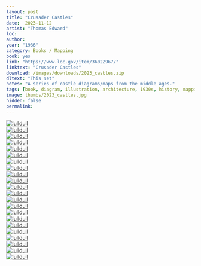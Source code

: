 ```yaml
---
layout: post
title: "Crusader Castles"
date:  2023-11-12
artist: "Thomas Edward"
loc: 
author: 
year: "1936"
category: Books / Mapping
book: yes
link: "https://www.loc.gov/item/36022967/"
linktext: "Crusader Castles"
download: /images/downloads/2023_castles.zip
dltext: "This set"
notes: "A series of castle diagrams/maps from the middle ages."
tags: [book, diagram, illustration, architecture, 1930s, history, mapping]
image: thumbs/2023_castles.jpg
hidden: false
permalink:
---
```




<div class="post_image">
	<a href="{{ site.baseurl }}/images/posts/2023_castles/001.jpg" target="_blank">
	<img src="{{ site.baseurl }}/images/posts/2023_castles/001.jpg" alt="lulldull"></a>
</div>

<div class="post_image">
	<a href="{{ site.baseurl }}/images/posts/2023_castles/002.jpg" target="_blank">
	<img src="{{ site.baseurl }}/images/posts/2023_castles/002.jpg" alt="lulldull"></a>
</div>

<div class="post_image">
	<a href="{{ site.baseurl }}/images/posts/2023_castles/003.jpg" target="_blank">
	<img src="{{ site.baseurl }}/images/posts/2023_castles/003.jpg" alt="lulldull"></a>
</div>

<div class="post_image">
	<a href="{{ site.baseurl }}/images/posts/2023_castles/004.jpg" target="_blank">
	<img src="{{ site.baseurl }}/images/posts/2023_castles/004.jpg" alt="lulldull"></a>
</div>

<div class="post_image">
	<a href="{{ site.baseurl }}/images/posts/2023_castles/005.jpg" target="_blank">
	<img src="{{ site.baseurl }}/images/posts/2023_castles/005.jpg" alt="lulldull"></a>
</div>

<div class="post_image">
	<a href="{{ site.baseurl }}/images/posts/2023_castles/006.jpg" target="_blank">
	<img src="{{ site.baseurl }}/images/posts/2023_castles/006.jpg" alt="lulldull"></a>
</div>

<div class="post_image">
	<a href="{{ site.baseurl }}/images/posts/2023_castles/007.jpg" target="_blank">
	<img src="{{ site.baseurl }}/images/posts/2023_castles/007.jpg" alt="lulldull"></a>
</div>


<div class="post_image">
	<a href="{{ site.baseurl }}/images/posts/2023_castles/008.jpg" target="_blank">
	<img src="{{ site.baseurl }}/images/posts/2023_castles/008.jpg" alt="lulldull"></a>
</div>

<div class="post_image">
	<a href="{{ site.baseurl }}/images/posts/2023_castles/009.jpg" target="_blank">
	<img src="{{ site.baseurl }}/images/posts/2023_castles/009.jpg" alt="lulldull"></a>
</div>

<div class="post_image">
	<a href="{{ site.baseurl }}/images/posts/2023_castles/010.jpg" target="_blank">
	<img src="{{ site.baseurl }}/images/posts/2023_castles/010.jpg" alt="lulldull"></a>
</div>


<div class="post_image">
	<a href="{{ site.baseurl }}/images/posts/2023_castles/011.jpg" target="_blank">
	<img src="{{ site.baseurl }}/images/posts/2023_castles/011.jpg" alt="lulldull"></a>
</div>


<div class="post_image">
	<a href="{{ site.baseurl }}/images/posts/2023_castles/012.jpg" target="_blank">
	<img src="{{ site.baseurl }}/images/posts/2023_castles/012.jpg" alt="lulldull"></a>
</div>


<div class="post_image">
	<a href="{{ site.baseurl }}/images/posts/2023_castles/013.jpg" target="_blank">
	<img src="{{ site.baseurl }}/images/posts/2023_castles/013.jpg" alt="lulldull"></a>
</div>


<div class="post_image">
	<a href="{{ site.baseurl }}/images/posts/2023_castles/014.jpg" target="_blank">
	<img src="{{ site.baseurl }}/images/posts/2023_castles/014.jpg" alt="lulldull"></a>
</div>


<div class="post_image">
	<a href="{{ site.baseurl }}/images/posts/2023_castles/015.jpg" target="_blank">
	<img src="{{ site.baseurl }}/images/posts/2023_castles/015.jpg" alt="lulldull"></a>
</div>

<div class="post_image">
	<a href="{{ site.baseurl }}/images/posts/2023_castles/016.jpg" target="_blank">
	<img src="{{ site.baseurl }}/images/posts/2023_castles/016.jpg" alt="lulldull"></a>
</div>

<div class="post_image">
	<a href="{{ site.baseurl }}/images/posts/2023_castles/017.jpg" target="_blank">
	<img src="{{ site.baseurl }}/images/posts/2023_castles/017.jpg" alt="lulldull"></a>
</div>

<div class="post_image">
	<a href="{{ site.baseurl }}/images/posts/2023_castles/018.jpg" target="_blank">
	<img src="{{ site.baseurl }}/images/posts/2023_castles/018.jpg" alt="lulldull"></a>
</div>

<div class="post_image">
	<a href="{{ site.baseurl }}/images/posts/2023_castles/019.jpg" target="_blank">
	<img src="{{ site.baseurl }}/images/posts/2023_castles/019.jpg" alt="lulldull"></a>
</div>

<div class="post_image">
	<a href="{{ site.baseurl }}/images/posts/2023_castles/020.jpg" target="_blank">
	<img src="{{ site.baseurl }}/images/posts/2023_castles/020.jpg" alt="lulldull"></a>
</div>

<div class="post_image">
	<a href="{{ site.baseurl }}/images/posts/2023_castles/021.jpg" target="_blank">
	<img src="{{ site.baseurl }}/images/posts/2023_castles/021.jpg" alt="lulldull"></a>
</div>

<div class="post_image">
	<a href="{{ site.baseurl }}/images/posts/2023_castles/022.jpg" target="_blank">
	<img src="{{ site.baseurl }}/images/posts/2023_castles/022.jpg" alt="lulldull"></a>
</div>
